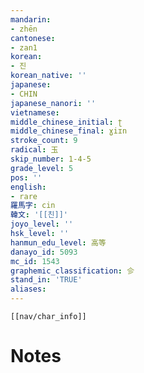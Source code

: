 ```yaml
---
mandarin:
- zhēn
cantonese:
- zan1
korean:
- 진
korean_native: ''
japanese:
- CHIN
japanese_nanori: ''
vietnamese:
middle_chinese_initial: ʈ
middle_chinese_final: ɣiɪn
stroke_count: 9
radical: 玉
skip_number: 1-4-5
grade_level: 5
pos: ''
english:
- rare
羅馬字: cin
韓文: '[[친]]'
joyo_level: ''
hsk_level: ''
hanmun_edu_level: 高等
danayo_id: 5093
mc_id: 1543
graphemic_classification: 㐱
stand_in: 'TRUE'
aliases:
---
```

```meta-bind-embed
[[nav/char_info]]
```

# Notes

